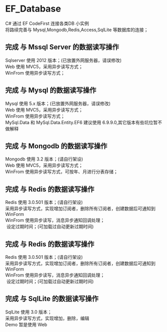 # EF_Database
  C# 通过 EF CodeFirst 连接各类DB 小实例<br>
  将路续完善与 Mysql,Mongodb,Redis,Access,SqlLite 等数据库的连接；

## 完成 与 Mssql Server 的数据读写操作
  Sqlserver 使用 2012 版本；(已放置外网服务器，请误修改)<br>
  Web 使用 MVC5，采用异步读写方式；<br>
  WinFrom 使用异步读写方式；<br>
  
## 完成 与 Mysql 的数据读写操作
  Mysql 使用 5.x 版本；(已放置外网服务器，请误修改)<br>
  Web 使用 MVC5，采用异步读写方式；<br>
  WinFrom 使用异步读写方式；<br>
  MySql.Data 和 MySql.Data.Entity.EF6 建议使用 6.9.9.0,其它版本有些坑位暂不做解释<br>
  
## 完成 与 Mongodb 的数据读写操作
  Mongodb 使用 3.2 版本；(请自行架设)<br>
  Web 使用 MVC5，采用异步读写方式；<br>
  WinFrom 使用异步读写方式，可按年、月进行分表存储；<br>
  
## 完成 与 Redis 的数据读写操作
  Redis 使用 3.0.501 版本；(请自行架设)<br>
  采用异步读写方式，实现增加订阅者，删除所有订阅者，创建数据后可通知到WinForm<br>
  WinFrom 使用异步读写，消息异步通知回调处理；<br>
  设定过期时间；(可加载过自动更新过期时间)<br>
 
## 完成 与 Redis 的数据读写操作
  Redis 使用 3.0.501 版本；(请自行架设)<br>
  采用异步读写方式，实现增加订阅者，删除所有订阅者，创建数据后可通知到WinForm<br>
  WinFrom 使用异步读写，消息异步通知回调处理；<br>
  设定过期时间；(可加载过自动更新过期时间)<br>
  
## 完成 与 SqlLite 的数据读写操作
  SqlLite 使用 3.0 版本；<br>
  采用异步读写方式，实现增加，删除，编辑<br>
  Demo 暂是使用 Web<br>
